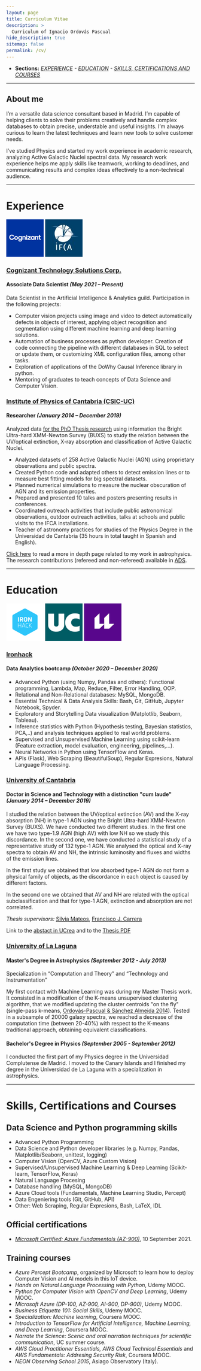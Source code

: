 ```yaml
---
layout: page
title: Curriculum Vitae
description: >
  Curriculum of Ignacio Ordovás Pascual
hide_description: true
sitemap: false
permalink: /cv/
---
```




 - **Sections:** *[EXPERIENCE](#experience) - [EDUCATION](#education) - [SKILLS, CERTIFICATIONS AND COURSES](#skills-certifications-and-courses)*

---

## About me

I’m a versatile data science consultant based in Madrid. I’m capable of
helping clients to solve their problems creatively and handle complex
databases to obtain precise, understable and useful insights. I’m always 
curious to learn the latest techniques and learn new tools to solve customer needs.


I’ve studied Physics and started my work experience in academic research, 
analyzing Active Galactic Nuclei spectral data. My research work experience 
helps me apply skills like teamwork, working to deadlines, and communicating 
results and complex ideas effectively to a non-technical audience.

---



# Experience

[![Full-width image](..\assets\img\cv\cognizant.png)](#cognizant-technology-solutions-corp)
[![Full-width image](..\assets\img\cv\ifca.jpg)](#institute-of-physics-of-cantabria-csic-uc)



### [Cognizant Technology Solutions Corp.](https://www.cognizant.com/)
#### Associate Data Scientist *(May 2021 – Present)*
Data Scientist in the Artificial Intelligence & Analytics guild. Participation in the following projects:

- Computer vision projects using image and video to detect automatically defects in objects of interest, applying object recognition and segmentation using different machine learning and deep learning solutions.
- Automation of business processes as python developer. Creation of code connecting the pipeline with different databases in SQL to select or update them, or customizing XML configuration files, among other tasks.
- Exploration of applications of the DoWhy Causal Inference library in python.
- Mentoring of graduates to teach concepts of Data Science and Computer Vision.


### [Institute of Physics of Cantabria (CSIC-UC)](https://ifca.unican.es/en-us)
#### Researcher *(January 2014 – December 2019)*
Analyzed data [for the PhD Thesis research](#university-of-cantabria) using information the Bright Ultra-hard XMM-Newton Survey (BUXS) to study the relation between the UV/optical extinction, X-ray absorption and classification of Active Galactic Nuclei.

- Analyzed datasets of 258 Active Galactic Nuclei (AGN) using proprietary observations and public spectra.
- Created Python code and adapted others to detect emission lines or to measure best fitting models for big spectral datasets.
- Planned numerical simulations to measure the nuclear obscuration of AGN and its emission properties.
- Prepared and presented 10 talks and posters presenting results in conferences.
- Coordinated outreach activities that include public astronomical observations, outdoor outreach activities, talks at schools and public visits to the IFCA installations.
- Teacher of astronomy practices for studies of the Physics Degree in the Universidad de Cantabria (35 hours in total taught in Spanish and English).

[Click here](/astro/) to read a more in depth page related to my work in astrophysics. The research contributions (refereed and non-refereed) available in [ADS](https://ui.adsabs.harvard.edu/search/p_=0&q=author%3A%22ordov%C3%A1s-pascual%22&sort=date%20desc%2C%20bibcode%20desc). 

---

# Education

[![Full-width image](..\assets\img\cv\ironhack.png)](#ironhack) 
[![Full-width image](..\assets\img\cv\logoUC.png)](#university-of-cantabria)
[![Full-width image](..\assets\img\cv\logoULL.png)](#university-of-la-laguna)

### [Ironhack](https://www.ironhack.com/)
#### Data Analytics bootcamp *(October 2020 – December 2020)*

- Advanced Python (using Numpy, Pandas and others): Functional programming, Lambda, Map, Reduce, Filter, Error Handling, OOP.
- Relational and Non-Relational databases: MySQL, MongoDB.
- Essential Technical & Data Analysis Skills: Bash, Git, GitHub, Jupyter Notebook, Spyder.
- Exploratory and Storytelling Data visualization (Matplotlib, Seaborn, Tableau).
- Inference statistics with Python (Hypothesis testing, Bayesian statistics, PCA,..) and analysis techniques applied to real world problems.
- Supervised and Unsupervised Machine Learning using scikit-learn (Feature extraction, model evaluation, engineering, pipelines,...).
- Neural Networks in Python using TensorFlow and Keras.
- APIs (Flask), Web Scraping (BeautifulSoup), Regular Expresions, Natural Language Processing.




### [University of Cantabria](https://web.unican.es/en/)
#### Doctor in Science and Technology with a distinction "cum laude" *(January 2014 – December 2019)*  


I studied the relation between the UV/optical extinction (AV) and the X-ray absorption (NH) in type-1 AGN using the Bright Ultra-hard XMM-Newton Survey (BUXS). We have conducted two different studies. In the first one we have two type-1.9 AGN (high AV) with low NH so we study this discordance. In the second one, we have conducted a statistical study of a representative study of 132 type-1 AGN. We analysed the optical and X-ray spectra to obtain AV and NH, the intrinsic luminosity and fluxes and widths of the emission lines.

In the first study we obtained that low absorbed type-1 AGN do not form a physical family of objects, as the discordance in each object is caused by different factors.

In the second one we obtained that AV and NH are related with the optical subclassification and that for type-1 AGN, extinction and absorption are not correlated.

*Thesis supervisors:* [Silvia Mateos](https://ifca.unican.es/en-us/member?exp=56), [Francisco J. Carrera](https://ifca.unican.es/en-us/member?exp=20)

Link to the [abstact in UCrea](http://hdl.handle.net/10902/18024) and to the [Thesis PDF](https://repositorio.unican.es/xmlui/bitstream/handle/10902/18024/Tesis%20IOP.pdf?sequence=1&isAllowed=y)



### [University of La Laguna](https://www.ull.es/en/)
#### Master's Degree in Astrophysics *(September 2012 - July 2013)*
Specialization in “Computation and Theory” and “Technology and Instrumentation”

My first contact with Machine Learning was during my Master Thesis work. It consisted in a modification of the K-means unsupervised clustering algorithm, that we modified updating the cluster centroids "on the fly" (single-pass k-means, [Ordovás-Pascual & Sánchez Almeida 2014](https://www.aanda.org/articles/aa/full_html/2014/05/aa23806-14/aa23806-14.html)). Tested in a subsample of 20000 galaxy spectra, we reached a decrease of the computation time (between 20-40%) with respect to the K-means traditional approach, obtaining equivalent classifications.


#### Bachelor's Degree in Physics *(September 2005 - September 2012)*
I conducted the first part of my Physics degree in the Universidad Complutense de Madrid. I moved to the Canary Islands and I finished my degree in the Universidad de La Laguna with a specialization in astrophysics.

---

# Skills, Certifications and Courses

## Data Science and Python programming skills

- Advanced Python Programming 
- Data Science and Python developer libraries (e.g. Numpy, Pandas, Matplotlib/Seaborn, unittest, logging) 
- Computer Vision (OpenCV, Azure Custom Vision)
- Supervised/Unsupervised Machine Learning & Deep Learning (Scikit-learn, TensorFlow, Keras)
- Natural Language Procesing  
- Database handling (MySQL, MongoDB)
- Azure Cloud tools (Fundamentals, Machine Learning Studio, Percept)
- Data Engeniering tools (Git, GitHub, API)
- Other: Web Scraping, Regular Expresions, Bash, LaTeX, IDL


## Official certifications
- [*Microsoft Certified: Azure Fundamentals (AZ-900)*](https://www.credly.com/badges/525826f3-bad4-42b2-a243-043689d96d7d/linked_in), 10 September 2021.

## Training courses
- *Azure Percept Bootcamp*, organized by Microsoft to learn how to deploy Computer Vision and AI models in this IoT device.
- *Hands on Natural Language Processing with Python*, Udemy MOOC.
- *Python for Computer Vision with OpenCV and Deep Learning*, Udemy MOOC.
- *Microsoft Azure (DP-100, AZ-900, AI-900, DP-900)*, Udemy MOOC.
- *Business Etiquette 101: Social Skills*, Udemy MOOC.
- *Specialization: Machine learning*, Coursera MOOC.
- *Introduction to TensorFlow for Artificial Intelligence, Machine Learning, and Deep Learning*, Coursera MOOC.
- *Narrate the Science: Scenic and oral narration techniques for scientific communication*, UC summer course.
- *AWS Cloud Practitioner Essentials, AWS Cloud Technical Essentials* and *AWS Fundamentals: Addresing Security Risk*, Coursera MOOC.
- *NEON Observing School 2015*, Asiago Observatory (Italy).